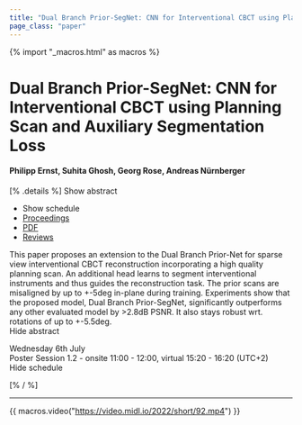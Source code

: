```yaml
---
title: "Dual Branch Prior-SegNet: CNN for Interventional CBCT using Planning Scan and Auxiliary Segmentation Loss"
page_class: "paper"
---
```


{% import "_macros.html" as macros %}

# Dual Branch Prior-SegNet: CNN for Interventional CBCT using Planning Scan and Auxiliary Segmentation Loss

#### Philipp Ernst, Suhita Ghosh, Georg Rose, Andreas Nürnberger

[% .details %]
<a class="toggle_visibility" data-selector=".abstract" data-level="3">Show abstract</a>
- <a class="toggle_visibility" data-selector=".schedule" data-level="3">Show schedule</a>
- <a href="">Proceedings</a>
- <a href="https://openreview.net/pdf?id=uhv14tCLmoB">PDF</a>
- <a href="https://openreview.net/forum?id=uhv14tCLmoB">Reviews</a>

<p>
    <span class="abstract">
        This paper proposes an extension to the Dual Branch Prior-Net for sparse view interventional CBCT reconstruction incorporating a high quality planning scan. An additional head learns to segment interventional instruments and thus guides the reconstruction task. The prior scans are misaligned by up to +-5deg in-plane during training. Experiments show that the proposed model, Dual Branch Prior-SegNet, significantly outperforms any other evaluated model by >2.8dB PSNR. It also stays robust wrt. rotations of up to +-5.5deg.
        <br>
        <span class="actions"><a class="toggle_visibility" data-level="2">Hide abstract</a></span>
    </span>
</p>

<p>
    <span class="schedule">
        Wednesday 6th July<br>Poster Session 1.2 - onsite 11:00 - 12:00, virtual 15:20 - 16:20 (UTC+2)
        <br>
        <span class="actions"><a class="toggle_visibility" data-level="2">Hide schedule</a></span>
    </span>
</p>

[% / %]


---
{{ macros.video("https://video.midl.io/2022/short/92.mp4") }}
